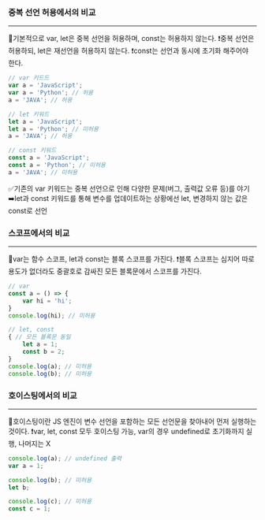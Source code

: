 
### 중복 선언 허용에서의 비교
---
🔖기본적으로 var, let은 중복 선언을 허용하며, const는 허용하지 않는다.
❗중복 선언은 허용하되, let은 재선언을 허용하지 않는다.
❗const는 선언과 동시에 초기화 해주어야 한다.
```js
// var 키드드
var a = 'JavaScript';
var a = 'Python'; // 허용
a = 'JAVA'; // 허용

// let 키워드
let a = 'JavaScript';
let a = 'Python'; // 미허용
a = 'JAVA'; // 허용

// const 키워드
const a = 'JavaScript';
const a = 'Python'; // 미허용
a = 'JAVA'; // 미허용
```
✅기존의 var 키워드는 중복 선언으로 인해 다양한 문제(버그, 출력값 오류 등)를 야기
➡️let과 const 키워드를 통해 변수를 업데이트하는 상황에선 let, 변경하지 않는 값은 const로 선언

### 스코프에서의 비교
---
🔖var는 함수 스코프, let과 const는 블록 스코프를 가진다.
❗블록 스코프는 심지어 따로 용도가 없더라도 중괄호로 감싸진 모든 블록문에서 스코프를 가진다.
```js
// var
const a = () => {
	var hi = 'hi';
}
console.log(hi); // 미허용

// let, const
{ // 모든 블록문 동일
	let a = 1;
	const b = 2;
}
console.log(a); // 미허용
console.log(b); // 미허용
```

### 호이스팅에서의 비교
---
🔖호이스팅이란 JS 엔진이 변수 선언을 포함하는 모든 선언문을 찾아내어 먼저 실행하는 것이다.
❗var, let, const 모두 호이스팅 가능, var의 경우 undefined로 초기화까지 실행, 나머지는 X
```js
console.log(a); // undefined 출력
var a = 1;

console.log(b); // 미허용
let b;

console.log(c); // 미허용
const c = 1;
```